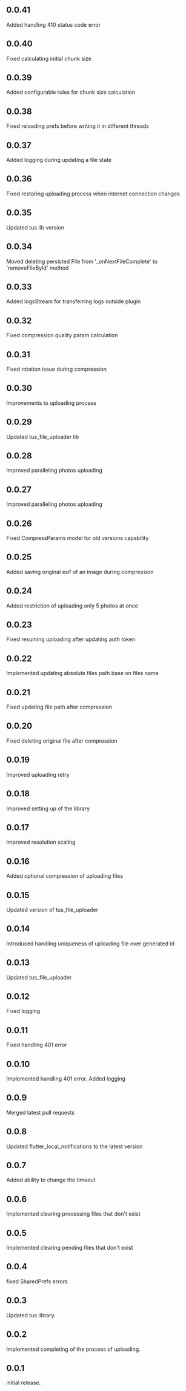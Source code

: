 ## 0.0.41

Added handling 410 status code error

## 0.0.40

Fixed calculating initial chunk size

## 0.0.39

Added configurable rules for chunk size calculation

## 0.0.38

Fixed reloading prefs before writing it in different threads

## 0.0.37

Added logging during updating a file state

## 0.0.36

Fixed restoring uploading process when internet connection changes

## 0.0.35

Updated tus lib version

## 0.0.34

Moved deleting persisted File from '_onNextFileComplete' to 'removeFileById' method

## 0.0.33

Added logsStream for transferring logs outside plugin

## 0.0.32

Fixed compression quality param calculation

## 0.0.31

Fixed rotation issue during compression

## 0.0.30

Improvements to uploading process

## 0.0.29

Updated tus_file_uploader lib

## 0.0.28

Improved paralleling photos uploading

## 0.0.27

Improved paralleling photos uploading

## 0.0.26

Fixed CompressParams model for old versions capability

## 0.0.25

Added saving original exif of an image during compression

## 0.0.24

Added restriction of uploading only 5 photos at once

## 0.0.23

Fixed resuming uploading after updating auth token

## 0.0.22

Implemented updating absolute files path base on files name

## 0.0.21

Fixed updating file path after compression

## 0.0.20

Fixed deleting original file after compression

## 0.0.19

Improved uploading retry

## 0.0.18

Improved setting up of the library

## 0.0.17

Improved resolution scaling

## 0.0.16

Added optional compression of uploading files

## 0.0.15

Updated version of tus_file_uploader

## 0.0.14

Introduced handling uniqueness of uploading file over generated id

## 0.0.13

Updated tus_file_uploader

## 0.0.12

Fixed logging

## 0.0.11

Fixed handling 401 error

## 0.0.10

Implemented handling 401 error. Added logging

## 0.0.9

Merged latest pull requests

## 0.0.8

Updated flutter_local_notifications to the latest version

## 0.0.7

Added ability to change the timeout

## 0.0.6

Implemented clearing processing files that don't exist

## 0.0.5

Implemented clearing pending files that don't exist

## 0.0.4

fixed SharedPrefs errors

## 0.0.3

Updated tus library.

## 0.0.2

Implemented completing of the process of uploading.

## 0.0.1

initial release.